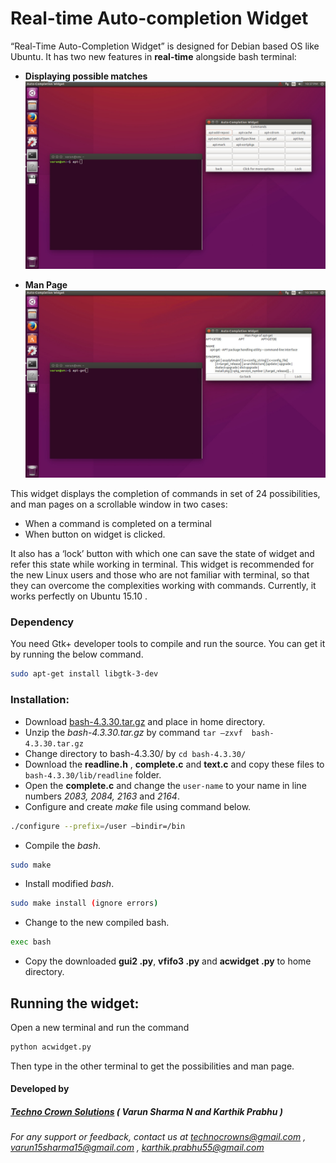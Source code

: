 # Real-time Auto-completion Widget
“Real-Time Auto-Completion Widget” is designed for Debian based OS like Ubuntu. It has two new features in **real-time** alongside bash terminal:
- **Displaying possible matches**
![Screenshot 1](https://github.com/Techno-Crown-Solutions/Real-time-Auto-completion-Widget/blob/master/screenshots/Auto-completion-widget-apt-screenshot-1.jpg "AC widget displaying possible matches for apt-")

- **Man Page**
![Screenshot 2](https://github.com/Techno-Crown-Solutions/Real-time-Auto-completion-Widget/blob/master/screenshots/Auto-completion-widget-apt-get-screenshot-2.jpg "AC widget displaying man page")

This widget displays the completion of commands in set of 24 possibilities, and man pages on a scrollable window in two cases: 
- When a command is completed on a terminal
- When button on widget is clicked.
 
It also has a ‘lock’ button with which one can save the state of widget and refer this state while working in terminal. This widget is recommended for the new Linux users and those who are not familiar with terminal, so that they can overcome the complexities working with commands. Currently, it works perfectly on Ubuntu 15.10 .



### Dependency
You need Gtk+ developer tools to compile and run the source. You can get it by running the below command.
```sh
sudo apt-get install libgtk-3-dev
```


### Installation:
-	Download  [bash-4.3.30.tar.gz](https://ftp.gnu.org/gnu/bash/bash-4.3.30.tar.gz) and place in home directory.
-	Unzip the *bash-4.3.30.tar.gz* by command `tar –zxvf  bash-4.3.30.tar.gz`
-	Change directory to bash-4.3.30/ by `cd bash-4.3.30/`
-	Download the **readline.h** , **complete.c** and **text.c** and copy these files to `bash-4.3.30/lib/readline` folder.
-	Open the **complete.c** and change the `user-name` to your name in line numbers *2083, 2084, 2163* and *2164*.
-	Configure and create *make* file using command below.
```sh 
./configure --prefix=/user –bindir=/bin 
```
- Compile the *bash*.
```sh
sudo make
```
-  Install modified *bash*.
```sh
sudo make install (ignore errors)
```
-  Change to the new compiled bash.
```sh
exec bash
```
-  Copy the downloaded **gui2 .py**, **vfifo3 .py** and **acwidget .py** to home directory.





## Running the widget:
Open a new terminal and run the command 
```sh
python acwidget.py
```
Then type in the other terminal to get the possibilities and man page.



#### Developed by
##### [Techno Crown Solutions](http://techno-crown.com) ( Varun Sharma N and Karthik Prabhu )
###### For any support or feedback, contact us at technocrowns@gmail.com , varun15sharma15@gmail.com , karthik.prabhu55@gmail.com
